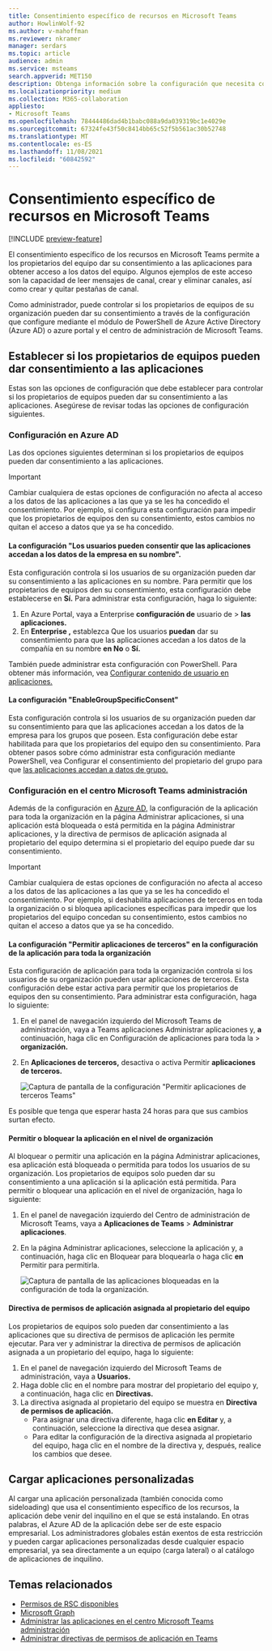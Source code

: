 ```yaml
---
title: Consentimiento específico de recursos en Microsoft Teams
author: HowlinWolf-92
ms.author: v-mahoffman
ms.reviewer: nkramer
manager: serdars
ms.topic: article
audience: admin
ms.service: msteams
search.appverid: MET150
description: Obtenga información sobre la configuración que necesita configurar para controlar si los propietarios de equipos de su organización pueden dar su consentimiento a las aplicaciones.
ms.localizationpriority: medium
ms.collection: M365-collaboration
appliesto:
- Microsoft Teams
ms.openlocfilehash: 78444486dad4b1babc088a9da039319bc1e4029e
ms.sourcegitcommit: 67324fe43f50c8414bb65c52f5b561ac30b52748
ms.translationtype: MT
ms.contentlocale: es-ES
ms.lasthandoff: 11/08/2021
ms.locfileid: "60842592"
---
```

# <a name="resource-specific-consent-in-microsoft-teams"></a>Consentimiento específico de recursos en Microsoft Teams

[!INCLUDE [preview-feature](includes/preview-feature.md)]

El consentimiento específico de los recursos en Microsoft Teams permite a los propietarios del equipo dar su consentimiento a las aplicaciones para obtener acceso a los datos del equipo. Algunos ejemplos de este acceso son la capacidad de leer mensajes de canal, crear y eliminar canales, así como crear y quitar pestañas de canal.

Como administrador, puede controlar si los propietarios de equipos de su organización pueden dar su consentimiento a través de la configuración que configure mediante el módulo de PowerShell de Azure Active Directory (Azure AD) o azure portal y el centro de administración de Microsoft Teams.  

## <a name="set-whether-team-owners-can-give-consent-to-apps"></a>Establecer si los propietarios de equipos pueden dar consentimiento a las aplicaciones

Estas son las opciones de configuración que debe establecer para controlar si los propietarios de equipos pueden dar su consentimiento a las aplicaciones. Asegúrese de revisar todas las opciones de configuración siguientes.

### <a name="settings-in-azure-ad"></a>Configuración en Azure AD

Las dos opciones siguientes determinan si los propietarios de equipos pueden dar consentimiento a las aplicaciones.

> [!IMPORTANT]
> Cambiar cualquiera de estas opciones de configuración no afecta al acceso a los datos de las aplicaciones a las que ya se les ha concedido el consentimiento. Por ejemplo, si configura esta configuración para impedir que los propietarios de equipos den su consentimiento, estos cambios no quitan el acceso a datos que ya se ha concedido.

#### <a name="the-users-can-consent-to-apps-accessing-company-data-on-their-behalf-setting"></a>La configuración "Los usuarios pueden consentir que las aplicaciones accedan a los datos de la empresa en su nombre".

Esta configuración controla si los usuarios de su organización pueden dar su consentimiento a las aplicaciones en su nombre. Para permitir que los propietarios de equipos den su consentimiento, esta configuración debe establecerse en **Sí.** Para administrar esta configuración, haga lo siguiente:

1. En Azure Portal, vaya a Enterprise **configuración de** usuario de  >  **las aplicaciones.**
2. En **Enterprise ,** establezca Que los usuarios **puedan** dar su consentimiento para que las aplicaciones accedan a los datos de la compañía en su nombre **en No** o **Sí.**

También puede administrar esta configuración con PowerShell. Para obtener más información, vea [Configurar contenido de usuario en aplicaciones.](/azure/active-directory/manage-apps/configure-user-consent#configure-user-consent-to-applications)

#### <a name="the-enablegroupspecificconsent-setting"></a>La configuración "EnableGroupSpecificConsent"

Esta configuración controla si los usuarios de su organización pueden dar su consentimiento para que las aplicaciones accedan a los datos de la empresa para los grupos que poseen. Esta configuración debe estar habilitada para que los propietarios del equipo den su consentimiento. Para obtener pasos sobre cómo administrar esta configuración mediante PowerShell, vea Configurar el consentimiento del propietario del grupo para que [las aplicaciones accedan a datos de grupo.](/azure/active-directory/manage-apps/configure-user-consent#configure-group-owner-consent-to-apps-accessing-group-data)

### <a name="settings-in-the-microsoft-teams-admin-center"></a>Configuración en el centro Microsoft Teams administración

Además de la configuración en [Azure AD,](manage-apps.md#manage-org-wide-app-settings) la configuración [](manage-apps.md) de la aplicación para toda la organización en la página [](teams-app-permission-policies.md) Administrar aplicaciones, si una aplicación está bloqueada o está permitida en la página Administrar aplicaciones, y la directiva de permisos de aplicación asignada al propietario del equipo determina si el propietario del equipo puede dar su consentimiento. [](manage-apps.md#allow-and-block-apps)

> [!IMPORTANT]
> Cambiar cualquiera de estas opciones de configuración no afecta al acceso a los datos de las aplicaciones a las que ya se les ha concedido el consentimiento. Por ejemplo, si deshabilita aplicaciones de terceros en toda la organización o si bloquea aplicaciones específicas para impedir que los propietarios del equipo concedan su consentimiento, estos cambios no quitan el acceso a datos que ya se ha concedido.  

#### <a name="the-allow-third-party-apps-setting-in-org-wide-app-settings"></a>La configuración "Permitir aplicaciones de terceros" en la configuración de la aplicación para toda la organización

Esta configuración de aplicación para toda la organización controla si los usuarios de su organización pueden usar aplicaciones de terceros. Esta configuración debe estar activa para permitir que los propietarios de equipos den su consentimiento. Para administrar esta configuración, haga lo siguiente:

1. En el panel de navegación izquierdo del Microsoft Teams de administración, vaya a Teams aplicaciones Administrar aplicaciones y, **a** continuación, haga clic en Configuración de aplicaciones para toda la  >   **organización.**
2. En **Aplicaciones de terceros,** desactiva o activa Permitir **aplicaciones de terceros.**

    ![Captura de pantalla de la configuración "Permitir aplicaciones de terceros Teams"](media/resource-specific-consent-org-wide-setting.png)

Es posible que tenga que esperar hasta 24 horas para que sus cambios surtan efecto.

#### <a name="allow-or-block-the-app-at-the-org-level"></a>Permitir o bloquear la aplicación en el nivel de organización

Al bloquear o permitir una [](manage-apps.md#allow-and-block-apps) aplicación en la página Administrar aplicaciones, esa aplicación está bloqueada o permitida para todos los usuarios de su organización. Los propietarios de equipos solo pueden dar su consentimiento a una aplicación si la aplicación está permitida. Para permitir o bloquear una aplicación en el nivel de organización, haga lo siguiente:

1. En el panel de navegación izquierdo del Centro de administración de Microsoft Teams, vaya a **Aplicaciones de Teams** > **Administrar aplicaciones**.
2. En la página Administrar aplicaciones, seleccione  la aplicación y, a continuación, haga clic en Bloquear para bloquearla o haga clic **en** Permitir para permitirla.

    ![Captura de pantalla de las aplicaciones bloqueadas en la configuración de toda la organización.](media/resource-specific-consent-allow-block-apps.png)

#### <a name="app-permission-policy-assigned-to-the-team-owner"></a>Directiva de permisos de aplicación asignada al propietario del equipo

Los propietarios de equipos solo pueden dar consentimiento a las aplicaciones que su directiva de permisos de aplicación les permite ejecutar. Para ver y administrar la directiva de permisos de aplicación asignada a un propietario del equipo, haga lo siguiente:

1. En el panel de navegación izquierdo del Microsoft Teams de administración, vaya a **Usuarios.**
2. Haga doble clic en el nombre para mostrar del propietario del equipo y, a continuación, haga clic en **Directivas.**
3. La directiva asignada al propietario del equipo se muestra en **Directiva de permisos de aplicación.**
    - Para asignar una directiva diferente, haga clic **en Editar** y, a continuación, seleccione la directiva que desea asignar.
    - Para editar la configuración de la directiva asignada al propietario del equipo, haga clic en el nombre de la directiva y, después, realice los cambios que desee.  

## <a name="uploading-custom-apps"></a>Cargar aplicaciones personalizadas

Al cargar una aplicación personalizada (también conocida como sideloading) que usa el consentimiento específico de los recursos, la aplicación debe venir del inquilino en el que se está instalando. En otras palabras, el Azure AD de la aplicación debe ser de este espacio empresarial. Los administradores globales están exentos de esta restricción y pueden cargar aplicaciones personalizadas desde cualquier espacio empresarial, ya sea directamente a un equipo (carga lateral) o al catálogo de aplicaciones de inquilino.

## <a name="related-topics"></a>Temas relacionados

- [Permisos de RSC disponibles](/microsoftteams/platform/graph-api/rsc/resource-specific-consent)
- [Microsoft Graph](https://developer.microsoft.com/graph)
- [Administrar las aplicaciones en el centro Microsoft Teams administración](manage-apps.md)
- [Administrar directivas de permisos de aplicación en Teams](teams-app-permission-policies.md)